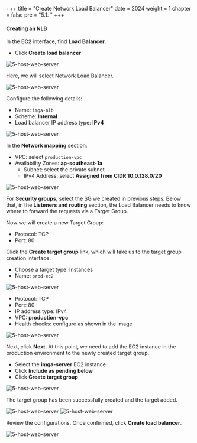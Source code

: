 +++
title = "Create Network Load Balancer"
date = 2024
weight = 1
chapter = false
pre = "5.1. "
+++

#### Creating an NLB

In the **EC2** interface, find **Load Balancer**.

- Click **Create load balancer**

![5-host-web-server](/images/5-host-web-server/5-1-1-lb-page.png)

Here, we will select Network Load Balancer.

![5-host-web-server](/images/5-host-web-server/5-1-2-choose-nlb.png)

Configure the following details:

- Name: `imga-nlb`
- Scheme: **Internal**
- Load balancer IP address type: **IPv4**

![5-host-web-server](/images/5-host-web-server/5-1-3-setup-nlb.png)

In the **Network mapping** section:

- VPC: select `production-vpc`
- Availability Zones: **ap-southeast-1a**
  - Subnet: select the private subnet
  - IPv4 Address: select **Assigned from CIDR 10.0.128.0/20**

![5-host-web-server](/images/5-host-web-server/5-1-4-setub-nlb-network-mapping.png)

For **Security groups**, select the SG we created in previous steps. Below that, in the **Listeners and routing** section, the Load Balancer needs to know where to forward the requests via a Target Group.

Now we will create a new Target Group:

- Protocol: TCP
- Port: 80

Click the **Create target group** link, which will take us to the target group creation interface.

- Choose a target type: Instances
- Name: `prod-ec2`

![5-host-web-server](/images/5-host-web-server/5-1-5-setup-target-group.png)

- Protocol: TCP
- Port: 80
- IP address type: IPv4
- VPC: **production-vpc**
- Health checks: configure as shown in the image

![5-host-web-server](/images/5-host-web-server/5-1-6-setup-target-group.png)

Next, click **Next**. At this point, we need to add the EC2 instance in the production environment to the newly created target group.

- Select the **imga-server** EC2 instance
- Click **Include as pending below**
- Click **Create target group**

![5-host-web-server](/images/5-host-web-server/5-1-7-add-prod-ec2-to-group.png)

The target group has been successfully created and the target added.

![5-host-web-server](/images/5-host-web-server/5-1-8-check-result.png)
![5-host-web-server](/images/5-host-web-server/5-1-9-setup-listener.png)

Review the configurations. Once confirmed, click **Create load balancer**.

![5-host-web-server](/images/5-host-web-server/5-1-10-check-and-create.png)
